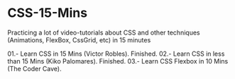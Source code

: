 # CSS-15-Mins
Practicing a lot of video-tutorials about CSS and other techniques (Animations, FlexBox, CssGrid, etc) in 15 minutes

01.- Learn CSS in 15 Mins (Victor Robles). Finished.
02.- Learn CSS in less than 15 Mins (Kiko Palomares). Finished.
03.- Learn CSS Flexbox in 10 Mins (The Coder Cave).
